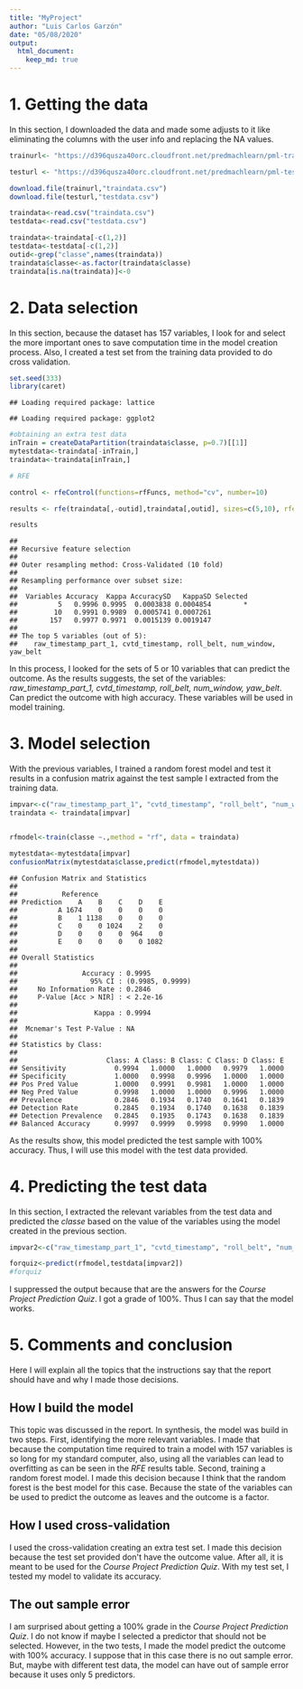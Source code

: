 ```yaml
---
title: "MyProject"
author: "Luis Carlos Garzón"
date: "05/08/2020"
output: 
  html_document:
    keep_md: true
---
```


# 1. Getting the data
In this section, I downloaded the data and made some adjusts to it like eliminating the columns with the user info and replacing the NA values.


```r
trainurl<- "https://d396qusza40orc.cloudfront.net/predmachlearn/pml-training.csv"

testurl <- "https://d396qusza40orc.cloudfront.net/predmachlearn/pml-testing.csv"

download.file(trainurl,"traindata.csv")
download.file(testurl,"testdata.csv")

traindata<-read.csv("traindata.csv")
testdata<-read.csv("testdata.csv")

traindata<-traindata[-c(1,2)]
testdata<-testdata[-c(1,2)]
outid<-grep("classe",names(traindata))
traindata$classe<-as.factor(traindata$classe)
traindata[is.na(traindata)]<-0
```

# 2. Data selection  

In this section, because the dataset has 157 variables, I look for and select the more important ones to save computation time in the model creation process. Also, I created a test set from the training data provided to do cross validation.


```r
set.seed(333)
library(caret)
```

```
## Loading required package: lattice
```

```
## Loading required package: ggplot2
```

```r
#obtaining an extra test data
inTrain = createDataPartition(traindata$classe, p=0.7)[[1]]
mytestdata<-traindata[-inTrain,]
traindata<-traindata[inTrain,]

# RFE

control <- rfeControl(functions=rfFuncs, method="cv", number=10)

results <- rfe(traindata[,-outid],traindata[,outid], sizes=c(5,10), rfeControl=control)

results
```

```
## 
## Recursive feature selection
## 
## Outer resampling method: Cross-Validated (10 fold) 
## 
## Resampling performance over subset size:
## 
##  Variables Accuracy  Kappa AccuracySD   KappaSD Selected
##          5   0.9996 0.9995  0.0003838 0.0004854        *
##         10   0.9991 0.9989  0.0005741 0.0007261         
##        157   0.9977 0.9971  0.0015139 0.0019147         
## 
## The top 5 variables (out of 5):
##    raw_timestamp_part_1, cvtd_timestamp, roll_belt, num_window, yaw_belt
```
In this process, I looked for the sets of 5 or 10 variables that can predict the outcome. As the results suggests, the set of the variables: *raw_timestamp_part_1, cvtd_timestamp, roll_belt, num_window, yaw_belt*. Can predict the outcome with high accuracy. These variables will be used in model training.
  
# 3. Model selection  
  With the previous variables, I trained a random forest model and test it results in a confusion matrix against the test sample I extracted from the training data.

```r
impvar<-c("raw_timestamp_part_1", "cvtd_timestamp", "roll_belt", "num_window", "yaw_belt","classe")
traindata <- traindata[impvar]


rfmodel<-train(classe ~.,method = "rf", data = traindata)

mytestdata<-mytestdata[impvar]
confusionMatrix(mytestdata$classe,predict(rfmodel,mytestdata))
```

```
## Confusion Matrix and Statistics
## 
##           Reference
## Prediction    A    B    C    D    E
##          A 1674    0    0    0    0
##          B    1 1138    0    0    0
##          C    0    0 1024    2    0
##          D    0    0    0  964    0
##          E    0    0    0    0 1082
## 
## Overall Statistics
##                                           
##                Accuracy : 0.9995          
##                  95% CI : (0.9985, 0.9999)
##     No Information Rate : 0.2846          
##     P-Value [Acc > NIR] : < 2.2e-16       
##                                           
##                   Kappa : 0.9994          
##                                           
##  Mcnemar's Test P-Value : NA              
## 
## Statistics by Class:
## 
##                      Class: A Class: B Class: C Class: D Class: E
## Sensitivity            0.9994   1.0000   1.0000   0.9979   1.0000
## Specificity            1.0000   0.9998   0.9996   1.0000   1.0000
## Pos Pred Value         1.0000   0.9991   0.9981   1.0000   1.0000
## Neg Pred Value         0.9998   1.0000   1.0000   0.9996   1.0000
## Prevalence             0.2846   0.1934   0.1740   0.1641   0.1839
## Detection Rate         0.2845   0.1934   0.1740   0.1638   0.1839
## Detection Prevalence   0.2845   0.1935   0.1743   0.1638   0.1839
## Balanced Accuracy      0.9997   0.9999   0.9998   0.9990   1.0000
```
  
As the results show, this model predicted the test sample with 100% accuracy. Thus, I will use this model with the test data provided.  

# 4. Predicting the test data
  In this section, I extracted the relevant variables from the test data and predicted the *classe* based on the value of the variables using the model created in the previous section.  
  

```r
impvar2<-c("raw_timestamp_part_1", "cvtd_timestamp", "roll_belt", "num_window", "yaw_belt")

forquiz<-predict(rfmodel,testdata[impvar2])
#forquiz
```
I suppressed the output because that are the answers for the *Course Project Prediction Quiz*. I got a grade of 100%. Thus I can say that the model works.

# 5. Comments and conclusion
Here I will explain all the topics that the instructions say that the report should have and why I made those decisions.  

## How I build the model  

This topic was discussed in the report. In synthesis, the model was build in two steps. First, identifying the more relevant variables. I made that because the computation time required to train a model with 157 variables is so long for my standard computer, also, using all the variables can lead to overfitting as can be seen in the *RFE* results table. Second, training a random forest model. I made this decision because I think that the random forest is the best model for this case. Because the state of the variables can be used to predict the outcome as leaves and the outcome is a factor.  

## How I used cross-validation  

I used the cross-validation creating an extra test set. I made this decision because the test set provided don't have the outcome value. After all, it is meant to be used for the *Course Project Prediction Quiz*. With my test set, I tested my model to validate its accuracy.  

## The out sample error
I am surprised about getting a 100% grade in the *Course Project Prediction Quiz*. I do not know if maybe I selected a predictor that should not be selected. However, in the two tests, I made the model predict the outcome with 100% accuracy. I suppose that in this case there is no out sample error. But, maybe with different test data, the model can have out of sample error because it uses only 5 predictors.





